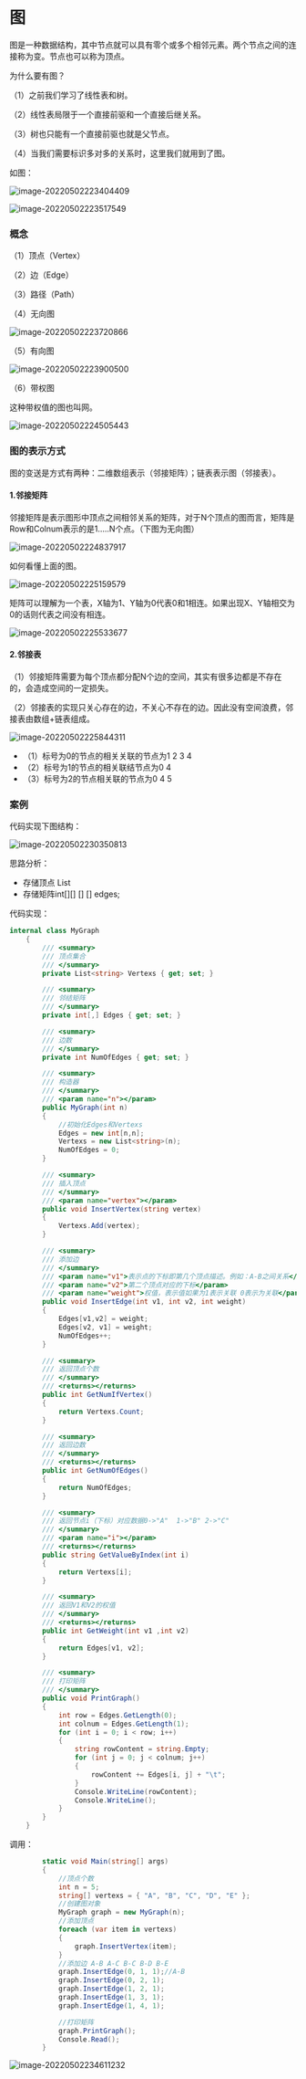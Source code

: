 # 图

图是一种数据结构，其中节点就可以具有零个或多个相邻元素。两个节点之间的连接称为变。节点也可以称为顶点。

为什么要有图？

（1）之前我们学习了线性表和树。

（2）线性表局限于一个直接前驱和一个直接后继关系。

（3）树也只能有一个直接前驱也就是父节点。

（4）当我们需要标识多对多的关系时，这里我们就用到了图。

如图：

![image-20220502223404409](C:\Users\juster.zhu\AppData\Roaming\Typora\typora-user-images\image-20220502223404409.png)

![image-20220502223517549](C:\Users\juster.zhu\AppData\Roaming\Typora\typora-user-images\image-20220502223517549.png)



### 概念

（1）顶点（Vertex）

（2）边（Edge）

（3）路径（Path）

（4）无向图

![image-20220502223720866](C:\Users\juster.zhu\AppData\Roaming\Typora\typora-user-images\image-20220502223720866.png)

（5）有向图

![image-20220502223900500](C:\Users\juster.zhu\AppData\Roaming\Typora\typora-user-images\image-20220502223900500.png)

（6）带权图

这种带权值的图也叫网。

![image-20220502224505443](C:\Users\juster.zhu\AppData\Roaming\Typora\typora-user-images\image-20220502224505443.png)



### 图的表示方式

图的变送是方式有两种：二维数组表示（邻接矩阵）；链表表示图（邻接表）。

#### 1.邻接矩阵

邻接矩阵是表示图形中顶点之间相邻关系的矩阵，对于N个顶点的图而言，矩阵是Row和Colnum表示的是1.....N个点。（下图为无向图）

![image-20220502224837917](C:\Users\juster.zhu\AppData\Roaming\Typora\typora-user-images\image-20220502224837917.png)

如何看懂上面的图。

![image-20220502225159579](C:\Users\juster.zhu\AppData\Roaming\Typora\typora-user-images\image-20220502225159579.png)

矩阵可以理解为一个表，X轴为1、Y轴为0代表0和1相连。如果出现X、Y轴相交为0的话则代表之间没有相连。

![image-20220502225533677](C:\Users\juster.zhu\AppData\Roaming\Typora\typora-user-images\image-20220502225533677.png)



#### 2.邻接表

（1）邻接矩阵需要为每个顶点都分配N个边的空间，其实有很多边都是不存在的，会造成空间的一定损失。

（2）邻接表的实现只关心存在的边，不关心不存在的边。因此没有空间浪费，邻接表由数组+链表组成。

![image-20220502225844311](C:\Users\juster.zhu\AppData\Roaming\Typora\typora-user-images\image-20220502225844311.png)

- （1）标号为0的节点的相关关联的节点为1 2 3 4
- （2）标号为1的节点的相关联结节点为0 4
- （3）标号为2的节点相关联的节点为0 4 5



### 案例

代码实现下图结构：

![image-20220502230350813](C:\Users\juster.zhu\AppData\Roaming\Typora\typora-user-images\image-20220502230350813.png)



思路分析：

- 存储顶点 List<String>
- 存储矩阵int[][] [] [] edges;



代码实现：

```c#
internal class MyGraph
    {
        /// <summary>
        /// 顶点集合
        /// </summary>
        private List<string> Vertexs { get; set; }

        /// <summary>
        /// 邻结矩阵
        /// </summary>
        private int[,] Edges { get; set; }

        /// <summary>
        /// 边数
        /// </summary>
        private int NumOfEdges { get; set; }

        /// <summary>
        /// 构造器
        /// </summary>
        /// <param name="n"></param>
        public MyGraph(int n) 
        {
            //初始化Edges和Vertexs
            Edges = new int[n,n];
            Vertexs = new List<string>(n);
            NumOfEdges = 0;
        }

        /// <summary>
        /// 插入顶点
        /// </summary>
        /// <param name="vertex"></param>
        public void InsertVertex(string vertex) 
        {
            Vertexs.Add(vertex);
        }

        /// <summary>
        /// 添加边
        /// </summary>
        /// <param name="v1">表示点的下标即第几个顶点描述。例如：A-B之间关系</param>
        /// <param name="v2">第二个顶点对应的下标</param>
        /// <param name="weight">权值，表示值如果为1表示关联 0表示为关联</param>
        public void InsertEdge(int v1, int v2, int weight) 
        {
            Edges[v1,v2] = weight;
            Edges[v2, v1] = weight;
            NumOfEdges++;
        }

        /// <summary>
        /// 返回顶点个数
        /// </summary>
        /// <returns></returns>
        public int GetNumIfVertex() 
        {
            return Vertexs.Count;
        }

        /// <summary>
        /// 返回边数
        /// </summary>
        /// <returns></returns>
        public int GetNumOfEdges() 
        {
            return NumOfEdges;
        }

        /// <summary>
        /// 返回节点i（下标）对应数据0->"A"  1->"B" 2->"C"
        /// </summary>
        /// <param name="i"></param>
        /// <returns></returns>
        public string GetValueByIndex(int i) 
        {
            return Vertexs[i];
        }

        /// <summary>
        /// 返回V1和V2的权值
        /// </summary>
        /// <returns></returns>
        public int GetWeight(int v1 ,int v2) 
        {
            return Edges[v1, v2];
        }

        /// <summary>
        /// 打印矩阵
        /// </summary>
        public void PrintGraph() 
        {
            int row = Edges.GetLength(0);
            int colnum = Edges.GetLength(1);
            for (int i = 0; i < row; i++)
            {
                string rowContent = string.Empty;
                for (int j = 0; j < colnum; j++)
                {
                    rowContent += Edges[i, j] + "\t";
                }
                Console.WriteLine(rowContent);
                Console.WriteLine();
            }
        }
    }
```

调用：

```c#
        static void Main(string[] args)
        {
            //顶点个数
            int n = 5;
            string[] vertexs = { "A", "B", "C", "D", "E" };
            //创建图对象
            MyGraph graph = new MyGraph(n);
            //添加顶点
            foreach (var item in vertexs)
            {
                graph.InsertVertex(item);
            }
            //添加边 A-B A-C B-C B-D B-E
            graph.InsertEdge(0, 1, 1);//A-B
            graph.InsertEdge(0, 2, 1);
            graph.InsertEdge(1, 2, 1);
            graph.InsertEdge(1, 3, 1);
            graph.InsertEdge(1, 4, 1);

            //打印矩阵
            graph.PrintGraph();
            Console.Read();
        }
```

![image-20220502234611232](C:\Users\juster.zhu\AppData\Roaming\Typora\typora-user-images\image-20220502234611232.png)

